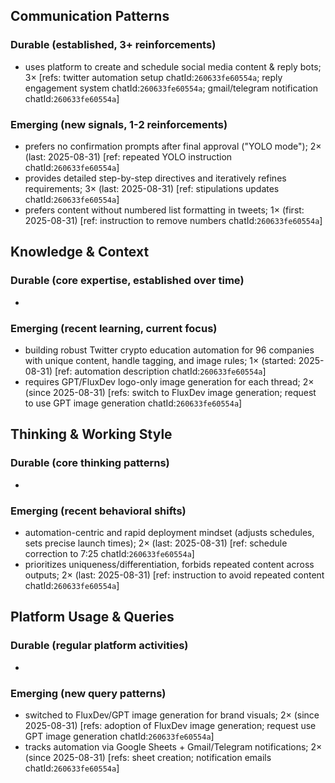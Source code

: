 ## Communication Patterns
### Durable (established, 3+ reinforcements)
- uses platform to create and schedule social media content & reply bots; 3× [refs: twitter automation setup chatId:`260633fe60554a`; reply engagement system chatId:`260633fe60554a`; gmail/telegram notification chatId:`260633fe60554a`]

### Emerging (new signals, 1-2 reinforcements)
- prefers no confirmation prompts after final approval ("YOLO mode"); 2× (last: 2025-08-31) [ref: repeated YOLO instruction chatId:`260633fe60554a`]
- provides detailed step-by-step directives and iteratively refines requirements; 3× (last: 2025-08-31) [ref: stipulations updates chatId:`260633fe60554a`]
- prefers content without numbered list formatting in tweets; 1× (first: 2025-08-31) [ref: instruction to remove numbers chatId:`260633fe60554a`]

## Knowledge & Context
### Durable (core expertise, established over time)
- 

### Emerging (recent learning, current focus)
- building robust Twitter crypto education automation for 96 companies with unique content, handle tagging, and image rules; 1× (started: 2025-08-31) [ref: automation description chatId:`260633fe60554a`]
- requires GPT/FluxDev logo-only image generation for each thread; 2× (since 2025-08-31) [refs: switch to FluxDev image generation; request to use GPT image generation chatId:`260633fe60554a`]

## Thinking & Working Style
### Durable (core thinking patterns)
- 

### Emerging (recent behavioral shifts)
- automation-centric and rapid deployment mindset (adjusts schedules, sets precise launch times); 2× (last: 2025-08-31) [ref: schedule correction to 7:25 chatId:`260633fe60554a`]
- prioritizes uniqueness/differentiation, forbids repeated content across outputs; 2× (last: 2025-08-31) [ref: instruction to avoid repeated content chatId:`260633fe60554a`]

## Platform Usage & Queries
### Durable (regular platform activities)
- 

### Emerging (new query patterns)
- switched to FluxDev/GPT image generation for brand visuals; 2× (since 2025-08-31) [refs: adoption of FluxDev image generation; request use GPT image generation chatId:`260633fe60554a`]
- tracks automation via Google Sheets + Gmail/Telegram notifications; 2× (since 2025-08-31) [refs: sheet creation; notification emails chatId:`260633fe60554a`]